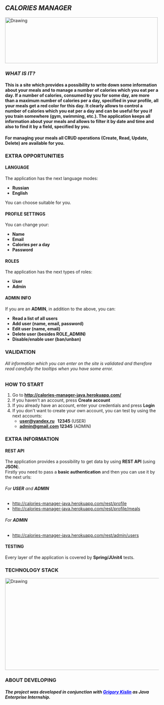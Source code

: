 ## **_CALORIES MANAGER_**
<img src="https://i0.wp.com/tunedinparents.com/wp-content/uploads/2017/04/Tuned-In-Parents-Top-5-Ways-to-Boost-Your-Metabolism-for-Healthy-Weight-Loss-BMR.jpg" alt="Drawing" width="500" height="150" />

### **_WHAT IS IT?_**
####  This is a **site** which provides a possibility to **write down** some information about your meals and to **manage** a number of calories which you eat per a day. If a number of calories, consumed by you for some day, are more than a maximum number of calories per a day, specified in your profile, all your meals get a **red color** for this day. It clearly allows to control a number of calories which you eat per a day and can be useful for you if you train somewhere (gym, swimming, etc.). The application keeps all information about your meals and allows to filter it by **date** and **time** and also to find it by a **field**, specified by you.
####  For managing your meals all **CRUD** operations (Create, Read, Update, Delete) are available for you.


### **EXTRA OPPORTUNITIES**
#### **LANGUAGE**
The application has the next language modes:
- **Russian**
- **English**

You can choose suitable for you.

#### **PROFILE SETTINGS**
You can change your:
- **Name**
- **Email**
- **Calories per a day**
- **Password**


#### **ROLES**
The application has the next types of roles:
- **User**
- **Admin**


#### **ADMIN INFO**
If you are an **ADMIN**, in addition to the above, you can:
- **Read a list of all users**
- **Add user (name, email, password)**
- **Edit user (name, email)**
- **Delete user (besides ROLE_ADMIN)**
- **Disable/enable user (ban/unban)**


### **VALIDATION**
###### All information which you can enter on the site is validated and therefore read carefully the tooltips when you have some error.


### **HOW TO START**
1. Go to **http://calories-manager-java.herokuapp.com/**
1. If you haven't an account, press **Create account**
1. If you already have an account, enter your credentials and press **Login**
1. If you don't want to create your own account, you can test by using the next accounts:
    - **user@yandex.ru &nbsp; 12345**  (USER)
    - **admin@gmail.com  12345**  (ADMIN)

### **EXTRA INFORMATION**

#### **REST API**
The application provides a possibility to get data by using **REST API** (using **JSON**).<br/>
Firstly you need to pass a **basic authentication** and then you can use it by the next urls:
###### For **USER** and **ADMIN**
- http://calories-manager-java.herokuapp.com/rest/profile
- http://calories-manager-java.herokuapp.com/rest/profile/meals

###### For **ADMIN**
- http://calories-manager-java.herokuapp.com/rest/admin/users

#### **TESTING**
Every layer of the application is covered by **Spring/JUnit4** tests.


### **TECHNOLOGY STACK**
<img src="https://user-images.githubusercontent.com/13649199/27433714-8294e6fe-575e-11e7-9c41-7f6e16c5ebe5.jpg" alt="Drawing" width="750" height="300" />



### **ABOUT DEVELOPING**
##### The project was developed in conjunction with <a style="color:blue" href="http://gkislin.ru">Grigory Kislin</a> as **Java Enterprise Internship.**